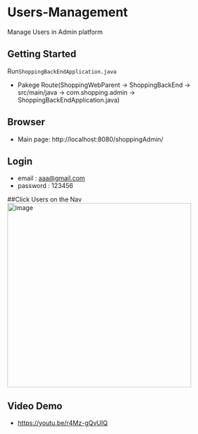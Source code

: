 # Users-Management
Manage Users in Admin platform
## Getting Started
Run```ShoppingBackEndApplication.java```

* Pakege Route(ShoppingWebParent -> ShoppingBackEnd -> src/main/java -> com.shopping.admin -> ShoppingBackEndApplication.java)
## Browser

* Main page: http://localhost:8080/shoppingAdmin/

## Login
* email : aaa@gmail.com
* password : 123456

##Click Users on the Nav
<img width="417" alt="image" src="https://user-images.githubusercontent.com/98454417/166422071-51a84205-1e59-4c51-ae4d-52a678bbbd10.png">


## Video Demo
* https://youtu.be/r4Mz-gQvUIQ

